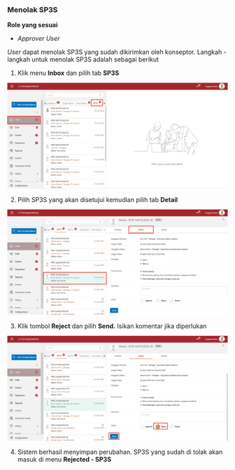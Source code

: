 ### **Menolak SP3S**

**Role yang sesuai**

- *Approver User*

*User* dapat menolak SP3S yang sudah dikirimkan oleh konseptor. Langkah - langkah untuk menolak SP3S adalah sebagai berikut

1. Klik menu **Inbox** dan pilih tab **SP3S**

![gambar](SC_SP3S/SP32.png)

2. Pilih SP3S yang akan disetujui kemudian pilih tab **Detail**

![gambar](SC_SP3S/SP33.png)

3. Klik tombol **Reject** dan pilih **Send.** Isikan komentar jika diperlukan

![gambar](SC_SP3S/SP34.png)

4. Sistem berhasil menyimpan perubahan. SP3S yang sudah di tolak akan masuk di menu **Rejected - SP3S**
